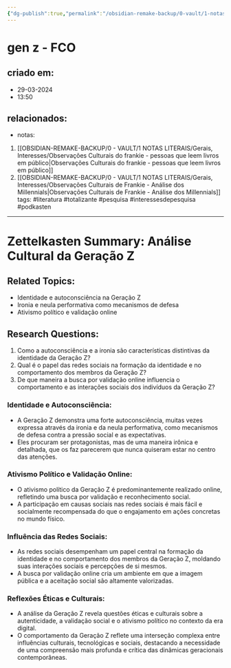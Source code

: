 ```yaml
---
{"dg-publish":true,"permalink":"/obsidian-remake-backup/0-vault/1-notas-literais/gerais-interesses/gen-z-fco/","tags":["literatura","totalizante","pesquisa","interessesdepesquisa","podkasten"],"dgHomeLink":true,"dgShowLocalGraph":true,"dgShowFileTree":true,"dgEnableSearch":true,"noteIcon":""}
---
```


# gen z - FCO

## criado em: 
- 29-03-2024
- 13:50
## relacionados:
- notas:
1. [[OBSIDIAN-REMAKE-BACKUP/0 - VAULT/1 NOTAS LITERAIS/Gerais, Interesses/Observações Culturais do frankie -  pessoas que leem livros em público\|Observações Culturais do frankie -  pessoas que leem livros em público]]
2. [[OBSIDIAN-REMAKE-BACKUP/0 - VAULT/1 NOTAS LITERAIS/Gerais, Interesses/Observações Culturais de Frankie - Análise dos Millennials\|Observações Culturais de Frankie - Análise dos Millennials]]
 tags: #literatura #totalizante #pesquisa #interessesdepesquisa #podkasten 

---

# Zettelkasten Summary: Análise Cultural da Geração Z

## Related Topics:
- Identidade e autoconsciência na Geração Z
- Ironia e neula performativa como mecanismos de defesa
- Ativismo político e validação online

## Research Questions:
1. Como a autoconsciência e a ironia são características distintivas da identidade da Geração Z?
2. Qual é o papel das redes sociais na formação da identidade e no comportamento dos membros da Geração Z?
3. De que maneira a busca por validação online influencia o comportamento e as interações sociais dos indivíduos da Geração Z?

### Identidade e Autoconsciência:
- A Geração Z demonstra uma forte autoconsciência, muitas vezes expressa através da ironia e da neula performativa, como mecanismos de defesa contra a pressão social e as expectativas.
- Eles procuram ser protagonistas, mas de uma maneira irônica e detalhada, que os faz parecerem que nunca quiseram estar no centro das atenções.

### Ativismo Político e Validação Online:
- O ativismo político da Geração Z é predominantemente realizado online, refletindo uma busca por validação e reconhecimento social.
- A participação em causas sociais nas redes sociais é mais fácil e socialmente recompensada do que o engajamento em ações concretas no mundo físico.

### Influência das Redes Sociais:
- As redes sociais desempenham um papel central na formação da identidade e no comportamento dos membros da Geração Z, moldando suas interações sociais e percepções de si mesmos.
- A busca por validação online cria um ambiente em que a imagem pública e a aceitação social são altamente valorizadas.

### Reflexões Éticas e Culturais:
- A análise da Geração Z revela questões éticas e culturais sobre a autenticidade, a validação social e o ativismo político no contexto da era digital.
- O comportamento da Geração Z reflete uma interseção complexa entre influências culturais, tecnológicas e sociais, destacando a necessidade de uma compreensão mais profunda e crítica das dinâmicas geracionais contemporâneas.